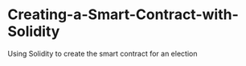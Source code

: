 # Creating-a-Smart-Contract-with-Solidity
Using Solidity to create the smart contract for an election
